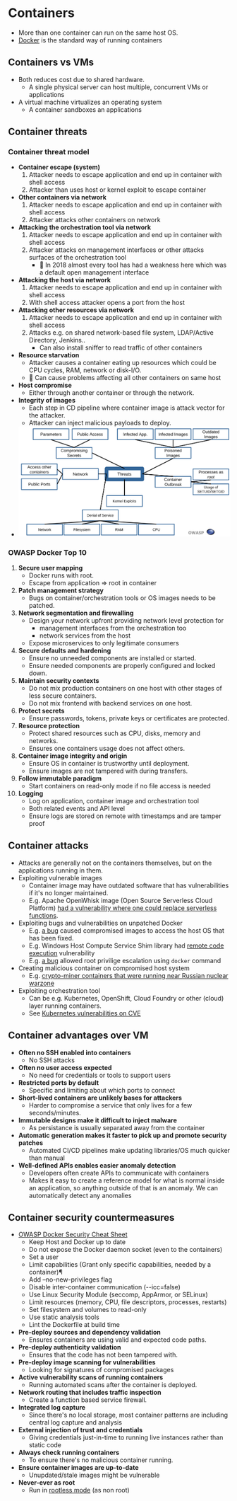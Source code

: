 # Containers

- More than one container can run on the same host OS.
- [Docker](https://www.docker.com/) is the standard way of running containers

## Containers vs VMs

- Both reduces cost due to shared hardware.
  - A single physical server can host multiple, concurrent VMs or applications
- A virtual machine virtualizes an operating system
  - A container sandboxes an applications

## Container threats

### Container threat model

- **Container escape (system)**
  1. Attacker needs to escape application and end up in container with shell access
  2. Attacker than uses host or kernel exploit to escape container
- **Other containers via network**
  1. Attacker needs to escape application and end up in container with shell access
  2. Attacker attacks other containers on network
- **Attacking the orchestration tool via network**
  1. Attacker needs to escape application and end up in container with shell access
  2. Attacker attacks on management interfaces or other attacks surfaces of the orchestration tool
     - 🤗 In 2018 almost every tool has had a weakness here which was a default open management interface
- **Attacking the host via network**
  1. Attacker needs to escape application and end up in container with shell access
  2. With shell access attacker opens a port from the host
- **Attacking other resources via network**
  1. Attacker needs to escape application and end up in container with shell access
  2. Attacks e.g. on shared network-based file system, LDAP/Active Directory, Jenkins..
     - Can also install sniffer to read traffic of other containers
- **Resource starvation**
  - Attacker causes a container eating up resources which could be CPU cycles, RAM, network or disk-I/O.
  - 📝 Can cause problems affecting all other containers on same host
- **Host compromise**
  - Either through another container or through the network.
- **Integrity of images**
  - Each step in CD pipeline where container image is attack vector for the attacker.
  - Attacker can inject malicious payloads to deploy.
- ![OWASP Container Threat Modeling](img/container-threat-modeling.png)

### OWASP Docker Top 10

1. **Secure user mapping**
   - Docker runs with root.
   - Escape from application => root in container
2. **Patch management strategy**
   - Bugs on container/orchestration tools or OS images needs to be patched.
3. **Network segmentation and firewalling**
   - Design your network upfront providing network level protection for
     - management interfaces from the orchestration too
     - network services from the host
   - Expose microservices to only legitimate consumers
4. **Secure defaults and hardening**
   - Ensure no unneeded components are installed or started.
   - Ensure needed components are properly configured and locked down.
5. **Maintain security contexts**
   - Do not mix production containers on one host with other stages of less secure containers.
   - Do not mix frontend with backend services on one host.
6. **Protect secrets**
   - Ensure passwords, tokens, private keys or certificates are protected.
7. **Resource protection**
   - Protect shared resources such as CPU, disks, memory and networks.
   - Ensures one containers usage does not affect others.
8. **Container image integrity and origin**
   - Ensure OS in container is trustworthy until deployment.
   - Ensure images are not tampered with during transfers.
9. **Follow immutable paradigm**
   - Start containers on read-only mode if no file access is needed
10. **Logging**
    - Log on application, container image and orchestration tool
    - Both related events and API level
    - Ensure logs are stored on remote with timestamps and are tamper proof

## Container attacks

- Attacks are generally not on the containers themselves, but on the applications running in them.
- Exploiting vulnerable images
  - Container image may have outdated software that has vulnerabilities if it's no longer maintained.
  - E.g. Apache OpenWhisk image (Open Source Serverless Cloud Platform) [had a vulnerability where one could replace serverless functions](https://nvd.nist.gov/vuln/detail/CVE-2018-11757).
- Exploiting bugs and vulnerabilities on unpatched Docker
  - E.g. [a bug](https://nvd.nist.gov/vuln/detail/CVE-2019-5736) caused compromised images to access the host OS that has been fixed.
  - E.g. Windows Host Compute Service Shim library had [remote code execution](https://nvd.nist.gov/vuln/detail/CVE-2018-8115) vulnerability
  - E.g. [a bug](https://nvd.nist.gov/vuln/detail/CVE-2018-9862) allowed root privilige escalation using `docker` command
- Creating malicious container on compromised host system
  - E.g. [crypto-miner containers that were running near Russian nuclear warzone](ttps://www.fortinet.com/blog/threat-research/yet-another-crypto-mining-botnet)
- Exploiting orchestration tool
  - Can be e.g. Kubernetes, OpenShift, Cloud Foundry or other (cloud) layer running containers.
  - See [Kubernetes vulnerabilities on CVE](https://www.cvedetails.com/vulnerability-list/vendor_id-15867/product_id-34016/Kubernetes-Kubernetes.html)

## Container advantages over VM

- **Often no SSH enabled into containers**
  - No SSH attacks
- **Often no user access expected**
  - No need for credentials or tools to support users
- **Restricted ports by default**
  - Specific and limiting about which ports to connect
- **Short-lived containers are unlikely bases for attackers**
  - Harder to compromise a service that only lives for a few seconds/minutes.
- **Immutable designs make it difficult to inject malware**
  - As persistance is usually separated away from the container
- **Automatic generation makes it faster to pick up and promote security patches**
  - Automated CI/CD pipelines make updating libraries/OS much quicker than manual
- **Well-defined APIs enables easier anomaly detection**
  - Developers often create APIs to communicate with containers
  - Makes it easy to create a reference model for what is normal inside an application, so anything outside of that is an anomaly. We can automatically detect any anomalies

## Container security countermeasures

- [OWASP Docker Security Cheat Sheet](https://cheatsheetseries.owasp.org/cheatsheets/Docker_Security_Cheat_Sheet.html)
  - Keep Host and Docker up to date
  - Do not expose the Docker daemon socket (even to the containers)
  - Set a user
  - Limit capabilities (Grant only specific capabilities, needed by a container)¶
  - Add –no-new-privileges flag
  - Disable inter-container communication (--icc=false)
  - Use Linux Security Module (seccomp, AppArmor, or SELinux)
  - Limit resources (memory, CPU, file descriptors, processes, restarts)
  - Set filesystem and volumes to read-only
  - Use static analysis tools
  - Lint the Dockerfile at build time
- **Pre-deploy sources and dependency validation**
  - Ensures containers are using valid and expected code paths.
- **Pre-deploy authenticity validation**
  - Ensures that the code has not been tampered with.
- **Pre-deploy image scanning for vulnerabilities**
  - Looking for signatures of compromised packages
- **Active vulnerability scans of running containers**
  - Running automated scans after the container is deployed.
- **Network routing that includes traffic inspection**
  - Create a function based service firewall.
- **Integrated log capture**
  - Since there's no local storage, most container patterns are including central log capture and analysis
- **External injection of trust and credentials**
  - Giving credentials just-in-time to running live instances rather than static code
- **Always check running containers**
  - To ensure there's no malicious container running.
- **Ensure container images are up-to-date**
  - Unupdated/stale images might be vulnerable
- **Never-ever as root**
  - Run in [rootless mode](https://docs.docker.com/engine/security/rootless/) (as non root)
